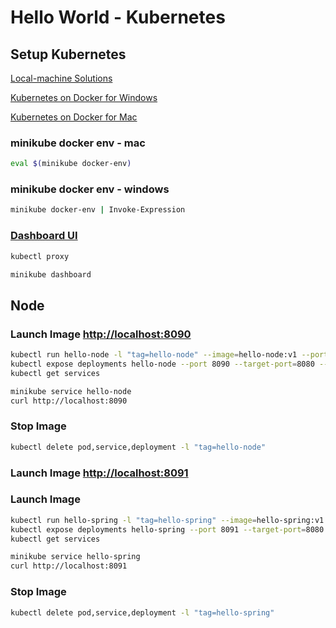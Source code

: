 # Hello World - Kubernetes

## Setup Kubernetes
[Local-machine Solutions](https://kubernetes.io/docs/setup/pick-right-solution/#local-machine-solutions)

[Kubernetes on Docker for Windows](https://docs.docker.com/docker-for-windows/#kubernetes)

[Kubernetes on Docker for Mac](https://docs.docker.com/docker-for-mac/#kubernetes)

### minikube docker env - mac
```bash
eval $(minikube docker-env)
```

### minikube docker env - windows
```bash
minikube docker-env | Invoke-Expression
```

### [Dashboard UI](http://localhost:8001/api/v1/namespaces/kube-system/services/https:kubernetes-dashboard:/proxy/)
```bash
kubectl proxy

minikube dashboard
```
## Node

### Launch Image [http://localhost:8090](http://localhost:8090)
```bash
kubectl run hello-node -l "tag=hello-node" --image=hello-node:v1 --port=8080 --image-pull-policy=Never
kubectl expose deployments hello-node --port 8090 --target-port=8080 --type LoadBalancer -l "tag=hello-node"
kubectl get services

minikube service hello-node
curl http://localhost:8090
```

### Stop Image
```bash
kubectl delete pod,service,deployment -l "tag=hello-node"
```

### Launch Image [http://localhost:8091](http://localhost:8091)

### Launch Image
```bash
kubectl run hello-spring -l "tag=hello-spring" --image=hello-spring:v1 --port=8080 --image-pull-policy=Never
kubectl expose deployments hello-spring --port 8091 --target-port=8080 --type LoadBalancer -l "tag=hello-spring"
kubectl get services

minikube service hello-spring
curl http://localhost:8091
```

### Stop Image
```bash
kubectl delete pod,service,deployment -l "tag=hello-spring"
```

